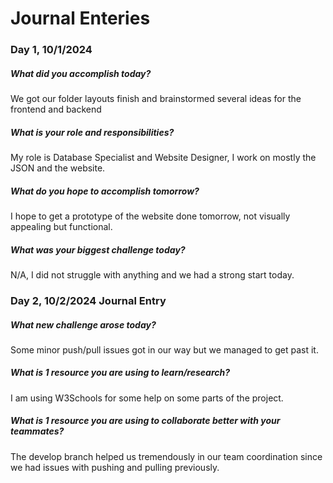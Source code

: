 # Journal Enteries

### Day 1, 10/1/2024
##### What did you accomplish today?
We got our folder layouts finish and brainstormed several ideas for the frontend and backend
##### What is your role and responsibilities?
My role is Database Specialist and Website Designer, I work on mostly the JSON and the website.
##### What do you hope to accomplish tomorrow?
I hope to get a prototype of the website done tomorrow, not visually appealing but functional.
##### What was your biggest challenge today?
N/A, I did not struggle with anything and we had a strong start today.


### Day 2, 10/2/2024 Journal Entry
##### What new challenge arose today?
Some minor push/pull issues got in our way but we managed to get past it.
##### What is 1 resource you are using to learn/research?
I am using W3Schools for some help on some parts of the project.
##### What is 1 resource you are using to collaborate better with your teammates?
The develop branch helped us tremendously in our team coordination since we had issues with pushing and pulling previously.